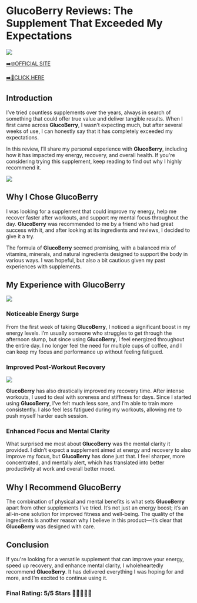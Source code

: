# **GlucoBerry Reviews**: The Supplement That Exceeded My Expectations

[![](https://static.vecteezy.com/system/resources/thumbnails/019/896/014/small/buy-now-gradient-button-with-cart-symbol-buy-now-illustration-png.png)](https://edetoop.top/lander/sugarpreland-1/gluccap.html) 

[➡️🌐OFFICIAL SITE](https://edetoop.top/lander/sugarpreland-1/gluccap.html) 

[➡️🔗CLICK HERE](https://edetoop.top/lander/sugarpreland-1/gluccap.html) 


## Introduction

I’ve tried countless supplements over the years, always in search of something that could offer true value and deliver tangible results. When I first came across **GlucoBerry**, I wasn’t expecting much, but after several weeks of use, I can honestly say that it has completely exceeded my expectations.

In this review, I’ll share my personal experience with **GlucoBerry**, including how it has impacted my energy, recovery, and overall health. If you're considering trying this supplement, keep reading to find out why I highly recommend it.

[![](https://wallpapers.com/images/hd/red-order-now-button-udg4jcj4arvn8b0n-2.png)](https://edetoop.top/lander/sugarpreland-1/gluccap.html)  

## Why I Chose **GlucoBerry**

I was looking for a supplement that could improve my energy, help me recover faster after workouts, and support my mental focus throughout the day. **GlucoBerry** was recommended to me by a friend who had great success with it, and after looking at its ingredients and reviews, I decided to give it a try.

The formula of **GlucoBerry** seemed promising, with a balanced mix of vitamins, minerals, and natural ingredients designed to support the body in various ways. I was hopeful, but also a bit cautious given my past experiences with supplements.

## My Experience with **GlucoBerry**

[![](https://static.vecteezy.com/system/resources/thumbnails/019/896/014/small/buy-now-gradient-button-with-cart-symbol-buy-now-illustration-png.png)](https://edetoop.top/lander/sugarpreland-1/gluccap.html)

### Noticeable Energy Surge

From the first week of taking **GlucoBerry**, I noticed a significant boost in my energy levels. I’m usually someone who struggles to get through the afternoon slump, but since using **GlucoBerry**, I feel energized throughout the entire day. I no longer feel the need for multiple cups of coffee, and I can keep my focus and performance up without feeling fatigued.

### Improved Post-Workout Recovery

[![](https://wallpapers.com/images/hd/red-order-now-button-udg4jcj4arvn8b0n-2.png)](https://edetoop.top/lander/sugarpreland-1/gluccap.html)  

**GlucoBerry** has also drastically improved my recovery time. After intense workouts, I used to deal with soreness and stiffness for days. Since I started using **GlucoBerry**, I’ve felt much less sore, and I’m able to train more consistently. I also feel less fatigued during my workouts, allowing me to push myself harder each session.

### Enhanced Focus and Mental Clarity

What surprised me most about **GlucoBerry** was the mental clarity it provided. I didn’t expect a supplement aimed at energy and recovery to also improve my focus, but **GlucoBerry** has done just that. I feel sharper, more concentrated, and mentally alert, which has translated into better productivity at work and overall better mood.

## Why I Recommend **GlucoBerry**

The combination of physical and mental benefits is what sets **GlucoBerry** apart from other supplements I’ve tried. It’s not just an energy boost; it’s an all-in-one solution for improved fitness and well-being. The quality of the ingredients is another reason why I believe in this product—it’s clear that **GlucoBerry** was designed with care.

## Conclusion

If you're looking for a versatile supplement that can improve your energy, speed up recovery, and enhance mental clarity, I wholeheartedly recommend **GlucoBerry**. It has delivered everything I was hoping for and more, and I’m excited to continue using it.

### Final Rating: 5/5 Stars 🌟🌟🌟🌟🌟
